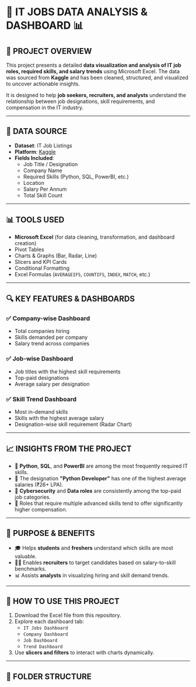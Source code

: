 # 💼 IT JOBS DATA ANALYSIS & DASHBOARD 📊

## 📌 PROJECT OVERVIEW

This project presents a detailed **data visualization and analysis of IT job roles, required skills, and salary trends** using Microsoft Excel. The data was sourced from **Kaggle** and has been cleaned, structured, and visualized to uncover actionable insights.

It is designed to help **job seekers, recruiters, and analysts** understand the relationship between job designations, skill requirements, and compensation in the IT industry.

---

## 📂 DATA SOURCE

- **Dataset**: IT Job Listings
- **Platform**: [Kaggle](https://www.kaggle.com/)
- **Fields Included**:
  - Job Title / Designation
  - Company Name
  - Required Skills (Python, SQL, PowerBI, etc.)
  - Location
  - Salary Per Annum
  - Total Skill Count

---

## 📊 TOOLS USED

- **Microsoft Excel** (for data cleaning, transformation, and dashboard creation)
- Pivot Tables
- Charts & Graphs (Bar, Radar, Line)
- Slicers and KPI Cards
- Conditional Formatting
- Excel Formulas (`AVERAGEIFS`, `COUNTIFS`, `INDEX`, `MATCH`, etc.)

---

## 🔍 KEY FEATURES & DASHBOARDS

### ✅ **Company-wise Dashboard**
- Total companies hiring
- Skills demanded per company
- Salary trend across companies

### ✅ **Job-wise Dashboard**
- Job titles with the highest skill requirements
- Top-paid designations
- Average salary per designation

### ✅ **Skill Trend Dashboard**
- Most in-demand skills
- Skills with the highest average salary
- Designation-wise skill requirement (Radar Chart)

---

## 📈 INSIGHTS FROM THE PROJECT

- 🔹 **Python**, **SQL**, and **PowerBI** are among the most frequently required IT skills.
- 🔹 The designation **"Python Developer"** has one of the highest average salaries (₹26+ LPA).
- 🔹 **Cybersecurity** and **Data roles** are consistently among the top-paid job categories.
- 🔹 Roles that require multiple advanced skills tend to offer significantly higher compensation.

---

## 🎯 PURPOSE & BENEFITS

- 🎓 Helps **students** and **freshers** understand which skills are most valuable.
- 🧑‍💼 Enables **recruiters** to target candidates based on salary-to-skill benchmarks.
- 📊 Assists **analysts** in visualizing hiring and skill demand trends.

---

## 📎 HOW TO USE THIS PROJECT

1. Download the Excel file from this repository.
2. Explore each dashboard tab:
   - `IT Jobs Dashboard`
   - `Company Dashboard`
   - `Job Dashboard`
   - `Trend Dashboard`
3. Use **slicers and filters** to interact with charts dynamically.

---

## 📌 FOLDER STRUCTURE
